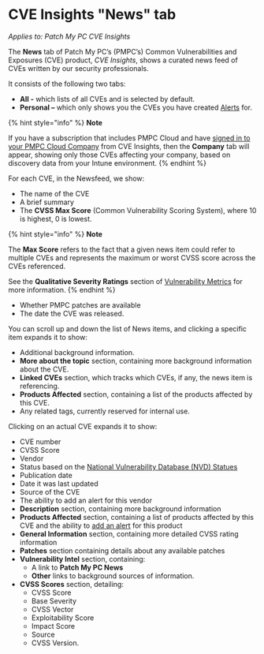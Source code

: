 # CVE Insights "News" tab

_Applies to: Patch My PC CVE Insights_

The **News** tab of Patch My PC’s (PMPC’s) Common Vulnerabilities and Exposures (CVE) product, _CVE Insights_, shows a curated news feed of CVEs written by our security professionals.

It consists of the following two tabs:

* **All -** which lists of all CVEs and is selected by default.
* **Personal –** which only shows you the CVEs you have created [Alerts](cve-insights-alerts-tab.md) for.

{% hint style="info" %}
**Note**

If you have a subscription that includes PMPC Cloud and have [signed in to your PMPC Cloud Company](cve-insights-settings-tab.md#sign-in-to-your-pmpc-cloud-company-from-cve-insights) from CVE Insights, then the **Company** tab will appear, showing only those CVEs affecting your company, based on discovery data from your Intune environment.
{% endhint %}

For each CVE, in the Newsfeed, we show:

* The name of the CVE
* A brief summary
* The **CVSS Max Score** (Common Vulnerability Scoring System), where 10 is highest, 0 is lowest.

{% hint style="info" %}
**Note**

The **Max Score** refers to the fact that a given news item could refer to multiple CVEs and represents the maximum or worst CVSS score across the CVEs referenced.

See the **Qualitative Severity Ratings** section of [Vulnerability Metrics](https://nvd.nist.gov/vuln-metrics/cvss) for more information.
{% endhint %}

* Whether PMPC patches are available
* The date the CVE was released.

You can scroll up and down the list of News items, and clicking a specific item expands it to show:

* Additional background information.
* **More about the topic** section, containing more background information about the CVE.
* **Linked CVEs** section, which tracks which CVEs, if any, the news item is referencing.
* **Products Affected** section, containing a list of the products affected by this CVE.
* Any related tags, currently reserved for internal use.

Clicking on an actual CVE expands it to show:

* CVE number
* CVSS Score
* Vendor
* Status based on the [National Vulnerability Database (NVD) Statues](https://nvd.nist.gov/vuln/vulnerability-status#divNvdStatus)
* Publication date
* Date it was last updated
* Source of the CVE
* The ability to add an alert for this vendor
* **Description** section, containing more background information
* **Products Affected** section, containing a list of products affected by this CVE and the ability to [add an alert](cve-insights-alerts-tab.md#create-an-alert-from-the-alerts-tab) for this product
* **General Information** section, containing more detailed CVSS rating information
* **Patches** section containing details about any available patches
* **Vulnerability Intel** section, containing:
  * A link to **Patch My PC News**
  * **Other** links to background sources of information.
* **CVSS Scores**  section, detailing:
  * CVSS Score
  * Base Severity
  * CVSS Vector
  * Exploitability Score
  * Impact Score
  * Source
  * CVSS Version.&#x20;
